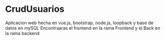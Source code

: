 # CrudUsuarios
Aplicacion web hecha en vue.js, bootstrap, node.js, loopback y base de datos en mySQL
Encontraaras el frontend en la rama Frontend y el Back en la rama backend
